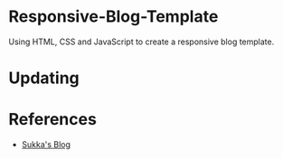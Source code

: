 # Responsive-Blog-Template

Using HTML, CSS and JavaScript to create a responsive blog template.

# Updating

# References
- [Sukka's Blog](https://blog.skk.moe/)